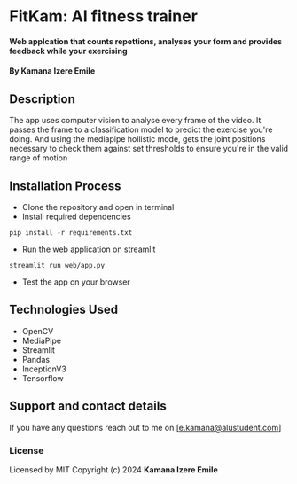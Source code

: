 # FitKam: AI fitness trainer
#### Web applcation that counts repettions, analyses your form and provides feedback while your exercising
#### By **Kamana Izere Emile**
## Description
The app uses computer vision to analyse every frame of the video. It passes the frame to a classification model to predict the exercise you're doing. And using the mediapipe hollistic mode, gets the joint positions necessary to check them against set thresholds to ensure you're in the valid range of motion
## Installation Process
* Clone the repository and open in terminal
* Install required dependencies
```console
pip install -r requirements.txt
```
* Run the web application on streamlit
```console
streamlit run web/app.py
```
* Test the app on your browser
## Technologies Used
* OpenCV
* MediaPipe
* Streamlit
* Pandas
* InceptionV3
* Tensorflow
## Support and contact details
If you have any questions reach out to me on [e.kamana@alustudent.com]
### License
Licensed by MIT
Copyright (c) 2024 **Kamana Izere Emile**